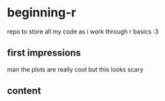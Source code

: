 # beginning-r
repo to store all my code as i work through r basics :3

## first impressions
man the plots are really cool but this looks scary

## content
